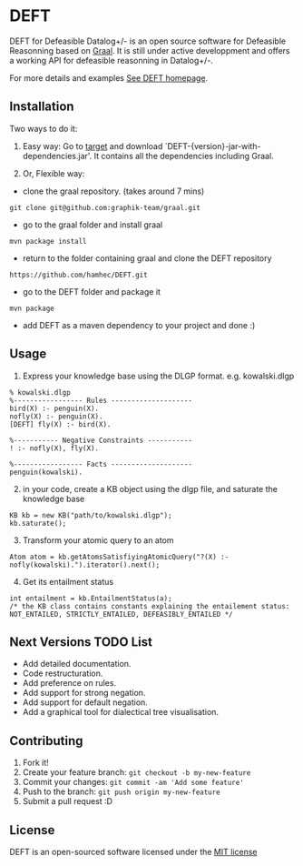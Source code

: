 # DEFT
DEFT for Defeasible Datalog+/- is an open source software for Defeasible Reasonning based on 
[Graal](https://graphik-team.github.io/graal). It is still under active developpment and offers a working API for defeasible reasonning in Datalog+/-.

For more details and examples [See DEFT homepage](https://hamhec.github.io/DEFT).


## Installation
Two ways to do it:

1. Easy way: Go to [target](https://github.com/hamhec/DEFT/tree/master/target) and download `DEFT-{version}-jar-with-dependencies.jar'. It contains all the dependencies including Graal.

2. Or, Flexible way:

* clone the graal repository. (takes around 7 mins)
~~~
git clone git@github.com:graphik-team/graal.git
~~~
* go to the graal folder and install graal
~~~
mvn package install
~~~
* return to the folder containing graal and clone the DEFT repository
~~~
https://github.com/hamhec/DEFT.git
~~~
* go to the DEFT folder and package it
~~~
mvn package
~~~
* add DEFT as a maven dependency to your project and done :)

## Usage

1. Express your knowledge base using the DLGP format. e.g. kowalski.dlgp
~~~
% kowalski.dlgp
%----------------- Rules --------------------
bird(X) :- penguin(X).
nofly(X) :- penguin(X).
[DEFT] fly(X) :- bird(X).

%----------- Negative Constraints -----------
! :- nofly(X), fly(X).

%----------------- Facts --------------------
penguin(kowalski).
~~~
2. in your code, create a KB object using the dlgp file, and saturate the knowledge base
~~~
KB kb = new KB("path/to/kowalski.dlgp");
kb.saturate();
~~~
3. Transform your atomic query to an atom
~~~
Atom atom = kb.getAtomsSatisfiyingAtomicQuery("?(X) :- nofly(kowalski).").iterator().next();
~~~
4. Get its entailment status
~~~
int entailment = kb.EntailmentStatus(a);
/* the KB class contains constants explaining the entailement status: NOT_ENTAILED, STRICTLY_ENTAILED, DEFEASIBLY_ENTAILED */
~~~
## Next Versions TODO List

- Add detailed documentation.
- Code restructuration.
- Add preference on rules.
- Add support for strong negation.
- Add support for default negation.
- Add a graphical tool for dialectical tree visualisation.

## Contributing

1. Fork it!
2. Create your feature branch: `git checkout -b my-new-feature`
3. Commit your changes: `git commit -am 'Add some feature'`
4. Push to the branch: `git push origin my-new-feature`
5. Submit a pull request :D

## License

DEFT is an open-sourced software licensed under the [MIT license](http://opensource.org/licenses/MIT)
